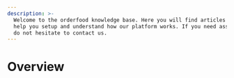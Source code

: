 ```yaml
---
description: >-
  Welcome to the orderfood knowledge base. Here you will find articles to
  help you setup and understand how our platform works. If you need assistance,
  do not hesitate to contact us.
---
```


# Overview

